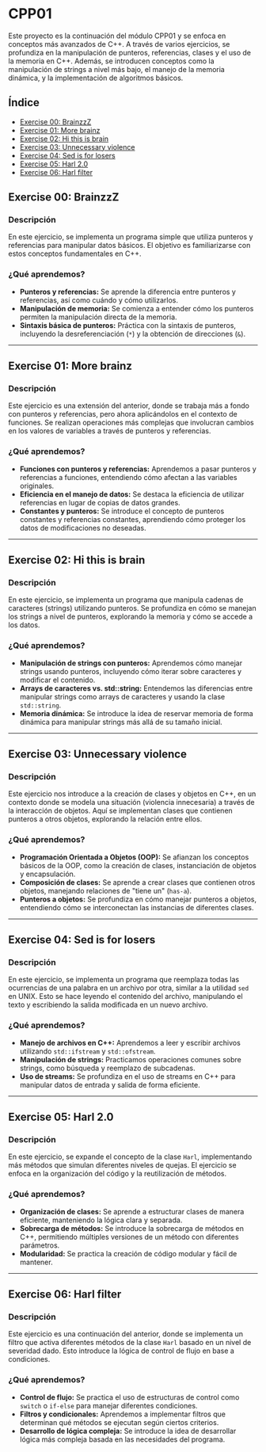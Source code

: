 
# CPP01

Este proyecto es la continuación del módulo CPP01 y se enfoca en conceptos más avanzados de C++. A través de varios ejercicios, se profundiza en la manipulación de punteros, referencias, clases y el uso de la memoria en C++. Además, se introducen conceptos como la manipulación de strings a nivel más bajo, el manejo de la memoria dinámica, y la implementación de algoritmos básicos.

## Índice

- [Exercise 00: BrainzzZ](#exercise-00-brainzzz)
- [Exercise 01: More brainz](#exercise-01-more-brainz)
- [Exercise 02: Hi this is brain](#exercise-02-hi-this-is-brain)
- [Exercise 03: Unnecessary violence](#exercise-03-unnecessary-violence)
- [Exercise 04: Sed is for losers](#exercise-04-sed-is-for-losers)
- [Exercise 05: Harl 2.0](#exercise-05-harl-20)
- [Exercise 06: Harl filter](#exercise-06-harl-filter)

## Exercise 00: BrainzzZ

### Descripción
En este ejercicio, se implementa un programa simple que utiliza punteros y referencias para manipular datos básicos. El objetivo es familiarizarse con estos conceptos fundamentales en C++.

### ¿Qué aprendemos?
- **Punteros y referencias:** Se aprende la diferencia entre punteros y referencias, así como cuándo y cómo utilizarlos.
- **Manipulación de memoria:** Se comienza a entender cómo los punteros permiten la manipulación directa de la memoria.
- **Sintaxis básica de punteros:** Práctica con la sintaxis de punteros, incluyendo la desreferenciación (`*`) y la obtención de direcciones (`&`).

---

## Exercise 01: More brainz

### Descripción
Este ejercicio es una extensión del anterior, donde se trabaja más a fondo con punteros y referencias, pero ahora aplicándolos en el contexto de funciones. Se realizan operaciones más complejas que involucran cambios en los valores de variables a través de punteros y referencias.

### ¿Qué aprendemos?
- **Funciones con punteros y referencias:** Aprendemos a pasar punteros y referencias a funciones, entendiendo cómo afectan a las variables originales.
- **Eficiencia en el manejo de datos:** Se destaca la eficiencia de utilizar referencias en lugar de copias de datos grandes.
- **Constantes y punteros:** Se introduce el concepto de punteros constantes y referencias constantes, aprendiendo cómo proteger los datos de modificaciones no deseadas.

---

## Exercise 02: Hi this is brain

### Descripción
En este ejercicio, se implementa un programa que manipula cadenas de caracteres (strings) utilizando punteros. Se profundiza en cómo se manejan los strings a nivel de punteros, explorando la memoria y cómo se accede a los datos.

### ¿Qué aprendemos?
- **Manipulación de strings con punteros:** Aprendemos cómo manejar strings usando punteros, incluyendo cómo iterar sobre caracteres y modificar el contenido.
- **Arrays de caracteres vs. std::string:** Entendemos las diferencias entre manipular strings como arrays de caracteres y usando la clase `std::string`.
- **Memoria dinámica:** Se introduce la idea de reservar memoria de forma dinámica para manipular strings más allá de su tamaño inicial.

---

## Exercise 03: Unnecessary violence

### Descripción
Este ejercicio nos introduce a la creación de clases y objetos en C++, en un contexto donde se modela una situación (violencia innecesaria) a través de la interacción de objetos. Aquí se implementan clases que contienen punteros a otros objetos, explorando la relación entre ellos.

### ¿Qué aprendemos?
- **Programación Orientada a Objetos (OOP):** Se afianzan los conceptos básicos de la OOP, como la creación de clases, instanciación de objetos y encapsulación.
- **Composición de clases:** Se aprende a crear clases que contienen otros objetos, manejando relaciones de "tiene un" (`has-a`).
- **Punteros a objetos:** Se profundiza en cómo manejar punteros a objetos, entendiendo cómo se interconectan las instancias de diferentes clases.

---

## Exercise 04: Sed is for losers

### Descripción
En este ejercicio, se implementa un programa que reemplaza todas las ocurrencias de una palabra en un archivo por otra, similar a la utilidad `sed` en UNIX. Esto se hace leyendo el contenido del archivo, manipulando el texto y escribiendo la salida modificada en un nuevo archivo.

### ¿Qué aprendemos?
- **Manejo de archivos en C++:** Aprendemos a leer y escribir archivos utilizando `std::ifstream` y `std::ofstream`.
- **Manipulación de strings:** Practicamos operaciones comunes sobre strings, como búsqueda y reemplazo de subcadenas.
- **Uso de streams:** Se profundiza en el uso de streams en C++ para manipular datos de entrada y salida de forma eficiente.

---

## Exercise 05: Harl 2.0

### Descripción
En este ejercicio, se expande el concepto de la clase `Harl`, implementando más métodos que simulan diferentes niveles de quejas. El ejercicio se enfoca en la organización del código y la reutilización de métodos.

### ¿Qué aprendemos?
- **Organización de clases:** Se aprende a estructurar clases de manera eficiente, manteniendo la lógica clara y separada.
- **Sobrecarga de métodos:** Se introduce la sobrecarga de métodos en C++, permitiendo múltiples versiones de un método con diferentes parámetros.
- **Modularidad:** Se practica la creación de código modular y fácil de mantener.

---

## Exercise 06: Harl filter

### Descripción
Este ejercicio es una continuación del anterior, donde se implementa un filtro que activa diferentes métodos de la clase `Harl` basado en un nivel de severidad dado. Esto introduce la lógica de control de flujo en base a condiciones.

### ¿Qué aprendemos?
- **Control de flujo:** Se practica el uso de estructuras de control como `switch` o `if-else` para manejar diferentes condiciones.
- **Filtros y condicionales:** Aprendemos a implementar filtros que determinan qué métodos se ejecutan según ciertos criterios.
- **Desarrollo de lógica compleja:** Se introduce la idea de desarrollar lógica más compleja basada en las necesidades del programa.
